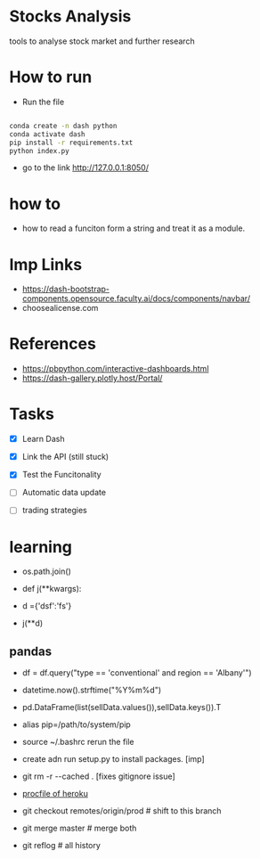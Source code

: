 # Stocks Analysis
tools to analyse stock market and further research

# How to run
- Run the file 
```bash

conda create -n dash python
conda activate dash
pip install -r requirements.txt 
python index.py

```
- go to the link http://127.0.0.1:8050/

# how to
- how to read a funciton form a string and treat it as a module.

# Imp Links
- https://dash-bootstrap-components.opensource.faculty.ai/docs/components/navbar/
- choosealicense.com

# References
- https://pbpython.com/interactive-dashboards.html
- https://dash-gallery.plotly.host/Portal/

# Tasks
- [x] Learn Dash
- [x] Link the API (still stuck)
- [x] Test the Funcitonality
- [ ] Automatic data update
- [ ] trading strategies



# learning
- os.path.join()

- def j(**kwargs):
- d ={'dsf':'fs'}
- j(**d)

## pandas
- df = df.query("type == 'conventional' and region == 'Albany'")

- datetime.now().strftime("%Y%m%d")

- pd.DataFrame(list(sellData.values()),sellData.keys()).T

- alias pip=/path/to/system/pip
- source ~/.bashrc rerun the file
- create adn run setup.py to install packages. [imp]

- git rm -r --cached . [fixes gitignore issue]
- [procfile of heroku](https://devcenter.heroku.com/articles/procfile)

- git checkout remotes/origin/prod  # shift to this branch
- git merge master                  # merge both
- git reflog            # all history